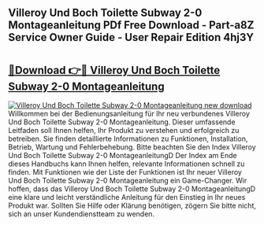 ## Villeroy Und Boch Toilette Subway 2-0 Montageanleitung PDf Free Download - Part-a8Z Service Owner Guide - User Repair Edition 4hj3Y

# <h2><a href="http://df70g6.blite.top/?on=Villeroy+Und+Boch+Toilette+Subway+2-0+Montageanleitung">🔗Download 👉🔴 Villeroy Und Boch Toilette Subway 2-0 Montageanleitung</a></h2>

[![Villeroy Und Boch Toilette Subway 2-0 Montageanleitung new download](https://i.imgur.com/lujVjoI.png)](http://df70g6.blite.top/?on=Villeroy+Und+Boch+Toilette+Subway+2-0+Montageanleitung)
Willkommen bei der Bedienungsanleitung für Ihr neu verbundenes Villeroy Und Boch Toilette Subway 2-0 Montageanleitung. Dieser umfassende Leitfaden soll Ihnen helfen, Ihr Produkt zu verstehen und erfolgreich zu betreiben. Sie finden detaillierte Informationen zu Funktionen, Installation, Betrieb, Wartung und Fehlerbehebung. Bitte beachten Sie den Index Villeroy Und Boch Toilette Subway 2-0 MontageanleitungD Der Index am Ende dieses Handbuchs kann Ihnen helfen, relevante Informationen schnell zu finden. Mit Funktionen wie der Liste der Funktionen ist Ihr neuer Villeroy Und Boch Toilette Subway 2-0 Montageanleitung ein Game-Changer. Wir hoffen, dass das Villeroy Und Boch Toilette Subway 2-0 MontageanleitungD eine klare und leicht verständliche Anleitung für den Einstieg in Ihr neues Produkt war. Sollten Sie Hilfe oder Klärung benötigen, zögern Sie bitte nicht, sich an unser Kundendienstteam zu wenden.
